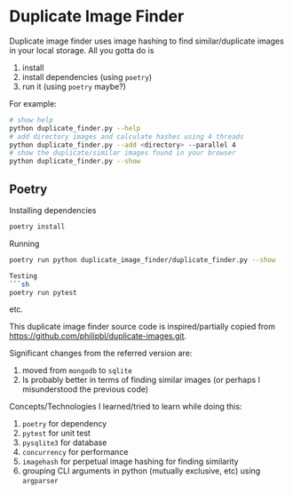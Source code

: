 # Duplicate Image Finder

Duplicate image finder uses image hashing to find similar/duplicate images in your local storage. All you gotta do is

1. install
2. install dependencies (using `poetry`)
3. run it (using `poetry` maybe?)

For example:

```sh
# show help
python duplicate_finder.py --help
# add directory images and calculate hashes using 4 threads
python duplicate_finder.py --add <directory> --parallel 4
# show the duplicate/similar images found in your browser
python duplicate_finder.py --show
```
## Poetry

Installing dependencies

```sh
poetry install
```
Running

```sh
poetry run python duplicate_image_finder/duplicate_finder.py --show

Testing
```sh
poetry run pytest
```
etc.

This duplicate image finder source code is inspired/partially copied from https://github.com/philipbl/duplicate-images.git.

Significant changes from the referred version are:

1. moved from `mongodb` to `sqlite`
2. Is probably better in terms of finding similar images (or perhaps I misunderstood the previous code)

Concepts/Technologies I learned/tried to learn while doing this:

1. `poetry` for dependency
2. `pytest` for unit test
3. `pysqlite3` for database
4. `concurrency` for performance
5. `imagehash` for perpetual image hashing for finding similarity
6. grouping CLI arguments in python (mutually exclusive, etc) using `argparser`
